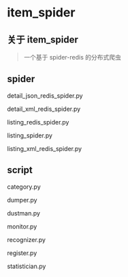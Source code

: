 # item_spider


## 关于 item_spider

> 一个基于 spider-redis 的分布式爬虫


## spider

detail_json_redis_spider.py

detail_xml_redis_spider.py

listing_redis_spider.py

listing_spider.py

listing_xml_redis_spider.py


## script

category.py

dumper.py

dustman.py

monitor.py

recognizer.py

register.py

statistician.py
